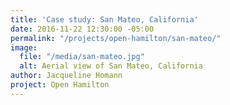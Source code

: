 ```yaml
---
title: 'Case study: San Mateo, California'
date: 2016-11-22 12:30:00 -05:00
permalink: "/projects/open-hamilton/san-mateo/"
image:
  file: "/media/san-mateo.jpg"
  alt: Aerial view of San Mateo, California
author: Jacqueline Homann
project: Open Hamilton
---
```


